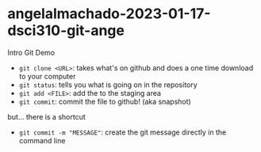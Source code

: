 # angelalmachado-2023-01-17-dsci310-git-ange
Intro Git Demo

- `git clone <URL>`: takes what's on github and does a one time download to your computer
- `git status`: tells you what is going on in the repository
- `git add <FILE>`: add the <FILE> to the staging area
- `git commit`: commit the file to github! (aka snapshot)

but... there is a shortcut 
- `git commit -m "MESSAGE"`: create the git message directly in the command line